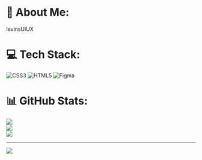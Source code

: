 # 💫 About Me:
levinsUIUX


# 💻 Tech Stack:
![CSS3](https://img.shields.io/badge/css3-%231572B6.svg?style=for-the-badge&logo=css3&logoColor=white) ![HTML5](https://img.shields.io/badge/html5-%23E34F26.svg?style=for-the-badge&logo=html5&logoColor=white) ![Figma](https://img.shields.io/badge/figma-%23F24E1E.svg?style=for-the-badge&logo=figma&logoColor=white)
# 📊 GitHub Stats:
![](https://github-readme-stats.vercel.app/api?username=levinsUIUX&theme=react&hide_border=false&include_all_commits=false&count_private=false)<br/>
![](https://github-readme-streak-stats.herokuapp.com/?user=levinsUIUX&theme=react&hide_border=false)<br/>
![](https://github-readme-stats.vercel.app/api/top-langs/?username=levinsUIUX&theme=react&hide_border=false&include_all_commits=false&count_private=false&layout=compact)

---
[![](https://visitcount.itsvg.in/api?id=levinsUIUX&icon=0&color=0)](https://visitcount.itsvg.in)

<!-- Proudly created with GPRM ( https://gprm.itsvg.in ) -->
